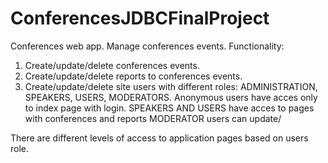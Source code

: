 # ConferencesJDBCFinalProject

Conferences web app. Manage conferences events.
Functionality:
1. Create/update/delete conferences events.
2. Create/update/delete reports to conferences events.
3. Create/update/delete site users with different roles: ADMINISTRATION, SPEAKERS, USERS, MODERATORS.
Anonymous users have acces only to index page with login.
SPEAKERS AND USERS have acces to pages with conferences and reports 
MODERATOR users can update/

There are different levels of access to application pages based on users role.
